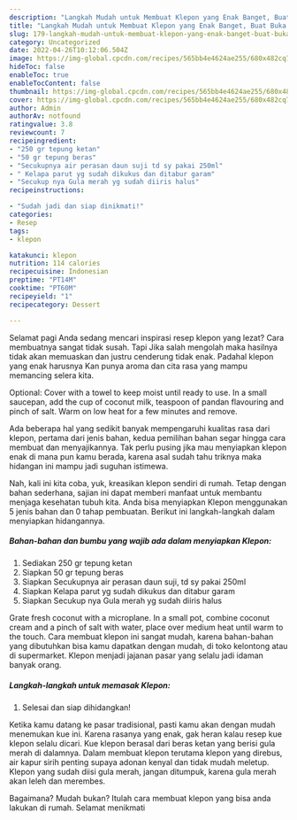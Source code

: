 ```yaml
---
description: "Langkah Mudah untuk Membuat Klepon yang Enak Banget, Buat Buka Puasa Menggugah Selera"
title: "Langkah Mudah untuk Membuat Klepon yang Enak Banget, Buat Buka Puasa Menggugah Selera"
slug: 179-langkah-mudah-untuk-membuat-klepon-yang-enak-banget-buat-buka-puasa-menggugah-selera
category: Uncategorized
date: 2022-04-26T10:12:06.504Z
image: https://img-global.cpcdn.com/recipes/565bb4e4624ae255/680x482cq70/klepon-foto-resep-utama.jpg
hideToc: false
enableToc: true
enableTocContent: false
thumbnail: https://img-global.cpcdn.com/recipes/565bb4e4624ae255/680x482cq70/klepon-foto-resep-utama.jpg
cover: https://img-global.cpcdn.com/recipes/565bb4e4624ae255/680x482cq70/klepon-foto-resep-utama.jpg
author: Admin
authorAv: notfound
ratingvalue: 3.8
reviewcount: 7
recipeingredient:
- "250 gr tepung ketan"
- "50 gr tepung beras"
- "Secukupnya air perasan daun suji td sy pakai 250ml"
- " Kelapa parut yg sudah dikukus dan ditabur garam"
- "Secukup nya Gula merah yg sudah diiris halus"
recipeinstructions:

- "Sudah jadi dan siap dinikmati!"
categories:
- Resep
tags:
- klepon

katakunci: klepon 
nutrition: 114 calories
recipecuisine: Indonesian
preptime: "PT14M"
cooktime: "PT60M"
recipeyield: "1"
recipecategory: Dessert

---
```



Selamat pagi Anda sedang mencari inspirasi resep klepon yang lezat? Cara membuatnya sangat tidak susah. Tapi Jika salah mengolah maka hasilnya tidak akan memuaskan dan justru cenderung tidak enak. Padahal klepon yang enak harusnya Kan punya aroma dan cita rasa yang mampu memancing selera kita.


Optional: Cover with a towel to keep moist until ready to use. In a small saucepan, add the cup of coconut milk, teaspoon of pandan flavouring and pinch of salt. Warm on low heat for a few minutes and remove.

Ada beberapa hal yang sedikit banyak mempengaruhi kualitas rasa dari klepon, pertama dari jenis bahan, kedua pemilihan bahan segar hingga cara membuat dan menyajikannya. Tak perlu pusing jika mau menyiapkan klepon enak di mana pun kamu berada, karena asal sudah tahu triknya maka hidangan ini mampu jadi suguhan istimewa.


Nah, kali ini kita coba, yuk, kreasikan klepon sendiri di rumah. Tetap dengan bahan sederhana, sajian ini dapat memberi manfaat untuk membantu menjaga kesehatan tubuh kita. Anda bisa menyiapkan Klepon menggunakan 5 jenis bahan dan 0 tahap pembuatan. Berikut ini langkah-langkah dalam menyiapkan hidangannya.

<!--inarticleads1-->

##### Bahan-bahan dan bumbu yang wajib ada dalam menyiapkan Klepon:

1. Sediakan 250 gr tepung ketan
1. Siapkan 50 gr tepung beras
1. Siapkan Secukupnya air perasan daun suji, td sy pakai 250ml
1. Siapkan  Kelapa parut yg sudah dikukus dan ditabur garam
1. Siapkan Secukup nya Gula merah yg sudah diiris halus


Grate fresh coconut with a microplane. In a small pot, combine coconut cream and a pinch of salt with water, place over medium heat until warm to the touch. Cara membuat klepon ini sangat mudah, karena bahan-bahan yang dibutuhkan bisa kamu dapatkan dengan mudah, di toko kelontong atau di supermarket. Klepon menjadi jajanan pasar yang selalu jadi idaman banyak orang. 

<!--inarticleads2-->

##### Langkah-langkah untuk memasak Klepon:


1. Selesai dan siap dihidangkan!

Ketika kamu datang ke pasar tradisional, pasti kamu akan dengan mudah menemukan kue ini. Karena rasanya yang enak, gak heran kalau resep kue klepon selalu dicari. Kue klepon berasal dari beras ketan yang berisi gula merah di dalamnya. Dalam membuat klepon terutama klepon yang direbus, air kapur sirih penting supaya adonan kenyal dan tidak mudah meletup. Klepon yang sudah diisi gula merah, jangan ditumpuk, karena gula merah akan leleh dan merembes. 

Bagaimana? Mudah bukan? Itulah cara membuat klepon yang bisa anda lakukan di rumah. Selamat menikmati

